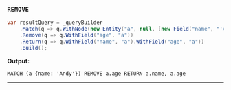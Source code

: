 ### `REMOVE`
```csharp
var resultQuery = _queryBuilder
    .Match(q => q.WithNode(new Entity("a", null, [new Field("name", "'Andy'")])))
    .Remove(q => q.WithField("age", "a"))
    .Return(q => q.WithField("name", "a").WithField("age", "a"))
    .Build();
```
**Output:**
```cypher
MATCH (a {name: 'Andy'}) REMOVE a.age RETURN a.name, a.age
```
------